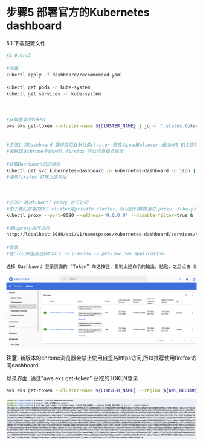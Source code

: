 # 步骤5 部署官方的Kubernetes dashboard

5.1 下载配置文件

```bash
#2.0.0rc3

#部署
kubectl apply -f dashboard/recommended.yaml

kubectl get pods -n kube-system
kubectl get services -n kube-system



#获取登录的token
aws eks get-token --cluster-name ${CLUSTER_NAME} | jq -r '.status.token'


#方法1 将Dashboard 服务类型从默认的cluster 修改为LoadBalancer 通过AWS ELB提供对外服务,生产系统不推荐
#最新版本chrome不能访问，firefox 可以点高级点继续

#获取Dashboard访问地址
kubectl get svc kubernetes-dashboard -n kubernetes-dashboard -o json |  jq -r '.status.loadBalancer.ingress[].hostname'
#使用firefox 打开上述地址



#方法2 通过kubectl proxy 进行访问
#由于我们部署的EKS cluster是private cluster，所以我们需要通过 proxy. Kube-proxy进行访问Dashboard
kubectl proxy --port=8080 --address='0.0.0.0' --disable-filter=true &

#通过proxy进行访问
http://localhost:8080/api/v1/namespaces/kubernetes-dashboard/services/https:kubernetes-dashboard:/proxy/#!/login

#登录
#在cloud9里面选择tools -> preview -> preview run application

选择 Dashbaord 登录页面的 “Token” 单选按钮，复制上述命令的输出，粘贴，之后点击 Sign In。


```



![image-20200728161147477](media/image-20200728161147477.png)



**注意:** 新版本的chrome浏览器会禁止使用自签名https访问,所以推荐使用firefox访问dashboard

登录界面, 通过"aws eks get-token" 获取的TOKEN登录

```bash
aws eks get-token --cluster-name ${CLUSTER_NAME} --region ${AWS_REGION} | jq -r '.status.token'
```

![image-20200728161032875](media/image-20200728161032875.png)
